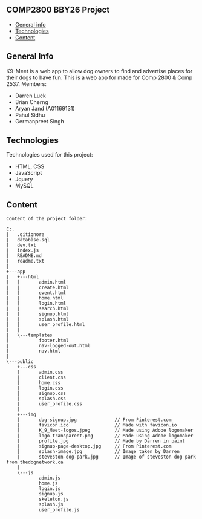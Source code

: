 ## COMP2800 BBY26 Project ##

* [General info](#general-info)
* [Technologies](#technologies)
* [Content](#content)

## General Info
K9-Meet is a web app to allow dog owners to find and advertise places for their dogs to have fun.
This is a web app for made for Comp 2800 & Comp 2537.
Members:
* Darren Luck
* Brian Cherng
* Aryan Jand (A01169131)
* Pahul Sidhu
* Germanpreet Singh

## Technologies
Technologies used for this project:
* HTML, CSS
* JavaScript
* Jquery
* MySQL

## Content
```
Content of the project folder:

C:.
|   .gitignore
|   database.sql
|   dev.txt
|   index.js
|   README.md
|   readme.txt
|   
+---app
|   +---html
|   |       admin.html
|   |       create.html
|   |       event.html
|   |       home.html
|   |       login.html
|   |       search.html
|   |       signup.html
|   |       splash.html
|   |       user_profile.html
|   |       
|   \---templates
|           footer.html
|           nav-logged-out.html
|           nav.html
|                     
\---public
    +---css
    |       admin.css
    |       client.css
    |       home.css
    |       login.css
    |       signup.css
    |       splash.css
    |       user_profile.css
    |       
    +---img
    |       dog-signup.jpg              // From Pinterest.com
    |       favicon.ico                 // Made with favicon.io
    |       K_9_Meet-logos.jpeg         // Made using Adobe logomaker
    |       logo-transparent.png        // Made using Adobe logomaker
    |       profile.jpg                 // Made by Darren in paint
    |       signup-page-desktop.jpg     // From Pinterest.com
    |       splash-image.jpg            // Image taken by Darren
    |       steveston-dog-park.jpg      // Image of steveston dog park from thedognetwork.ca
    |       
    \---js
            admin.js
            home.js
            login.js
            signup.js
            skeleton.js
            splash.js
            user_profile.js
            
```